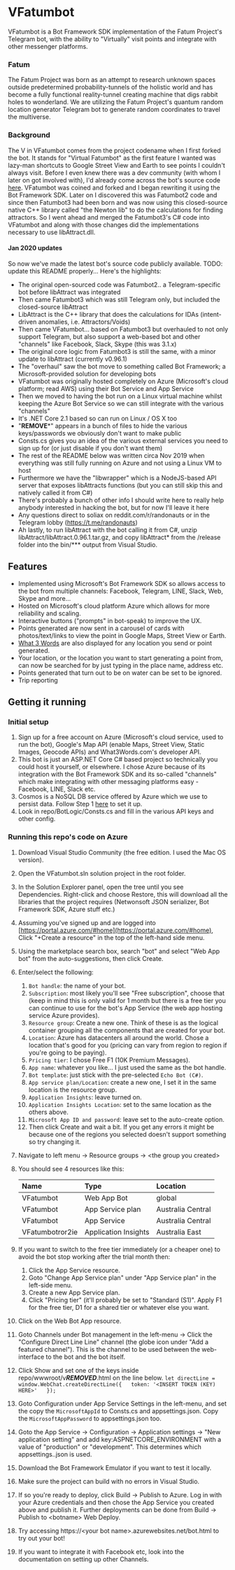 # VFatumbot

VFatumbot is a Bot Framework SDK implementation of the Fatum Project's Telegram bot, with the ability to "Virtually" visit points and integrate with other messenger platforms.

### Fatum
The Fatum Project was born as an attempt to research unknown spaces outside predetermined probability-tunnels of the holistic world and has become a fully functional reality-tunnel creating machine that digs rabbit holes to wonderland. We are utilizing the Fatum Project's quantum random location generator Telegram bot to generate random coordinates to travel the multiverse.

### Background
The V in VFatumbot comes from the project codename when I first forked the bot. It stands for "Virtual Fatumbot" as the first feature I wanted was lazy-man shortcuts to Google Street View and Earth to see points I couldn't always visit.
Before I even knew there was a dev community (with whom I later on got involved with), I'd already come across the bot's source code [here](https://github.com/JamalYusuf/Fatum). VFatumbot was coined and forked and I began rewriting it using the Bot Framework SDK. Later on I discovered this was Fatumbot2 code and since then Fatumbot3 had been born and was now using this closed-source native C++ library called "the Newton lib" to do the calculations for finding attractors.
So I went ahead and merged the Fatumbot3's C# code into VFatumbot and along with those changes did the implementations necessary to use libAttract.dll.

#### Jan 2020 updates
So now we've made the latest bot's source code publicly available. TODO: update this README properly...
Here's the highlights:
- The original open-sourced code was Fatumbot2.. a Telegram-specific bot before libAttract was integrated
- Then came Fatumbot3 which was still Telegram only, but included the closed-source libAttract
- LibAttract is the C++ library that does the calculations for IDAs (intent-driven anomalies, i.e. Attractors/Voids)
- Then came VFatumbot... based on Fatumbot3 but overhauled to not only support Telegram, but also support a web-based bot and other "channels" like Facebook, Slack, Skype (this was 3.1.x)
- The original core logic from Fatumbot3 is still the same, with a minor update to libAttract (currently v0.96.1)
- The "overhaul" saw the bot move to something called Bot Framework; a Microsoft-provided solution for developing bots
- VFatumbot was originally hosted completely on Azure (Microsoft's cloud platform; read AWS) using their Bot Service and App Service
- Then we moved to having the bot run on a Linux virtual machine whilst keeping the Azure Bot Service so we can still integrate with the various "channels"
- It's .NET Core 2.1 based so can run on Linux / OS X too
- "**REMOVE***" appears in a bunch of files to hide the various keys/passwords we obviously don't want to make public
- Consts.cs gives you an idea of the various external services you need to sign up for (or just disable if you don't want them)
- The rest of the README below was written circa Nov 2019 when everything was still fully running on Azure and not using a Linux VM to host
- Furthermore we have the "libwrapper" which is a NodeJS-based API server that exposes libAttracts functions (but you can still skip this and natively called it from C#)
- There's probably a bunch of other info I should write here to really help anybody interested in hacking the bot, but for now I'll leave it here
- Any questions direct to soliax on reddit.com/r/randonauts or in the Telegram lobby (https://t.me/randonauts)
- Ah lastly, to run libAttract with the bot calling it from C#, unzip libAttract/libAttract.0.96.1.tar.gz, and copy libAttract* from the <platform>/release folder into the bin/*** output from Visual Studio.

## Features
- Implemented using Microsoft's Bot Framework SDK so allows access to the bot from multiple channels: Facebook, Telegram, LINE, Slack, Web, Skype and more...
- Hosted on Microsoft's cloud platform Azure which allows for more reliability and scaling.
- Interactive buttons ("prompts" in bot-speak) to improve the UX.
- Points generated are now sent in a carousel of cards with photos/text/links to view the point in Google Maps, Street View or Earth.
- [What 3 Words](https://www.what3words.com) are also displayed for any location you send or point generated.
- Your location, or the location you want to start generating a point from, can now be searched for by just typing in the place name, address etc.
- Points generated that turn out to be on water can be set to be ignored.
- Trip reporting

## Getting it running

### Initial setup ###
1. Sign up for a free account on Azure (Microsoft's cloud service, used to run the bot), Google's Map API (enable Maps, Street View, Static Images, Geocode APIs) and What3Words.com's developer API.
1. This bot is just an ASP.NET Core C# based project so technically you could host it yourself, or elsewhere. I chose Azure because of its integration with the Bot Framework SDK and its so-called "channels" which make integrating with other messaging platforms easy - Facebook, LINE, Slack etc.
1. Cosmos is a NoSQL DB service offered by Azure which we use to persist data. Follow Step 1 [here](https://www.c-sharpcorner.com/article/preserve-conversation-to-cosmos-db-using-azure-bot-framework-sdk-v4/) to set it up.
1. Look in repo/BotLogic/Consts.cs and fill in the various API keys and other config.

### Running this repo's code on Azure ###
1. Download Visual Studio Community (the free edition. I used the Mac OS version).
1. Open the VFatumbot.sln solution project in the root folder.
1. In the Solution Explorer panel, open the tree until you see Dependencies. Right-click and choose Restore, this will download all the libraries that the project requires (Netwonsoft JSON serializer, Bot Framework SDK, Azure stuff etc.)
1. Assuming you've signed up and are logged into [https://portal.azure.com/#home](https://portal.azure.com/#home), Click "+Create a resource" in the top of the left-hand side menu.
1. Using the marketplace search box, search "bot" and select "Web App bot" from the auto-suggestions, then click Create.
1. Enter/select the following:
    1. `Bot handle`: the name of your bot.
    1. `Subscription`: most likely you'll see "Free subscription", choose that (keep in mind this is only valid for 1 month but there is a free tier you can continue to use for the bot's App Service (the web app hosting service Azure provides).
    1. `Resource group`: Create a new one. Think of these is as the logical container grouping all the components that are created for your bot.
    1. `Location`: Azure has datacenters all around the world. Chose a location that's good for you (pricing can vary from region to region if you're going to be paying).
    1. `Pricing tier`: I chose Free F1 (10K Premium Messages).
    1. `App name`: whatever you like... I just used the same as the bot handle.
    1. `Bot template`: just stick with the pre-selected `Echo Bot (C#)`.
    1. `App service plan/Location`: create a new one, I set it in the same location is the resource group.
    1. `Application Insights`: leave turned on.
    1. `Application Insights Location`: set to the same location as the others above.
    1. `Microsoft App ID and password`: leave set to the auto-create option.
    1. Then click Create and wait a bit. If you get any errors it might be because one of the regions you selected doesn't support something so try changing it.
1. Navigate to left menu → Resource groups → \<the group you created\>
1. You should see 4 resources like this:

	| Name            | Type                  | Location           |
	|:----------------|:----------------------|:-------------------| 
	| VFatumbot       | Web App Bot           | global             |
	| VFatumbot       | App Service plan      | Australia Central  |
	| VFatumbot       | App Service           | Australia Central  |
	| VFatumbotror2ie | Application Insights  | Australia East     |
1. If you want to switch to the free tier immediately (or a cheaper one) to avoid the bot stop working after the trial month then:
    1. Click the App Service resource.
    1. Goto "Change App Service plan" under "App Service plan" in the left-side menu.
    1. Create a new App Service plan.
    1. Click "Pricing tier" (it'll probably be set to "Standard (S1)". Apply F1 for the free tier, D1 for a shared tier or whatever else you want.
1. Click on the Web Bot App resource.
1. Goto Channels under Bot management in the left-menu -> Click the "Configure Direct Line Line" channel (the globe icon under "Add a featured channel"). This is the channel to be used between the web-interface to the bot and the bot itself. 
1. Click Show and set one of the keys inside repo/wwwroot/v***REMOVED***.html on the line below.
`
let directLine = window.WebChat.createDirectLine({  
     token: '<INSERT TOKEN (KEY) HERE>'  
});
`
1. Goto Configuration under App Service Settings in the left-menu, and set the copy the `MicrosoftAppId` to Consts.cs and appsettings.json. Copy the `MicrosoftAppPassword` to appsettings.json too.
1. Goto the App Service -> Configuration -> Application settings -> "New application setting" and add key:ASPNETCORE_ENVIRONMENT with a value of "production" or "development". This determines which appsettings.<env>.json is used.
1. Download the Bot Framework Emulator if you want to test it locally.
1. Make sure the project can build with no errors in Visual Studio.
1. If so you're ready to deploy, click Build -> Publish to Azure. Log in with your Azure credentials and then chose the App Service you created above and publish it. Further deployments can be done from Build -> Publish to \<botname\> Web Deploy.
1. Try accessing https://\<your bot name\>.azurewebsites.net/bot.html to try out your bot!
1. If you want to integrate it with Facebook etc, look into the documentation on setting up other Channels.




